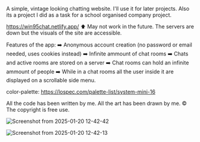 A simple, vintage looking chatting website. I'll use it for later projects. Also its a project I did as a task for a school organised company project.

https://win95chat.netlify.app/ 
⬆️ May not work in the future. The servers are down but the visuals of the site are accessible.

Features of the app:
➡️ Anonymous account creation (no password or email needed, uses cookies instead)
➡️ Infinite ammount of chat rooms
➡️ Chats and active rooms are stored on a server
➡️ Chat rooms can hold an infinite ammount of people
➡️ While in a chat rooms all the user inside it are displayed on a scrollable side menu.

color-palette: https://lospec.com/palette-list/system-mini-16

All the code has been written by me. All the art has been drawn by me.
©️ The copyright is free use.

![Screenshot from 2025-01-20 12-42-42](https://github.com/user-attachments/assets/69e8694c-142f-4128-ab4a-c52147d6896d)


![Screenshot from 2025-01-20 12-42-13](https://github.com/user-attachments/assets/3517aff2-bbdc-4336-b747-50fac9e4dbd6)
